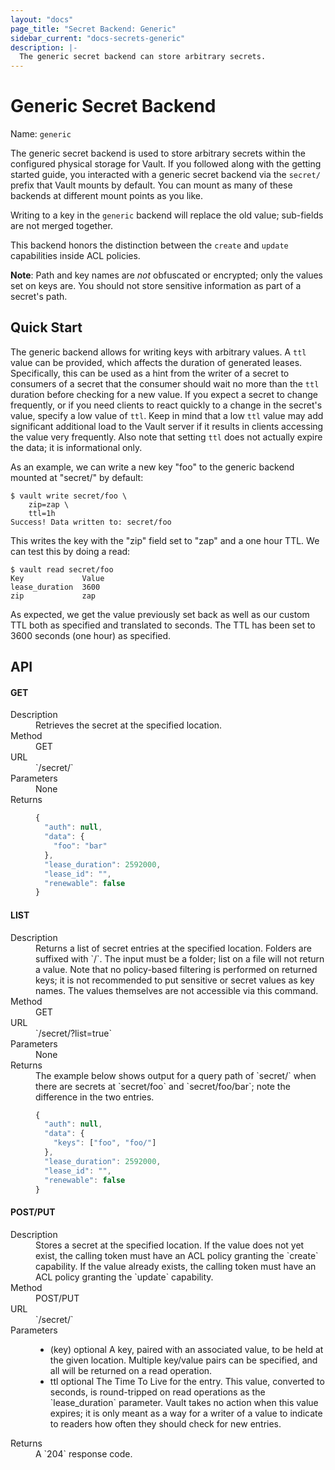 ```yaml
---
layout: "docs"
page_title: "Secret Backend: Generic"
sidebar_current: "docs-secrets-generic"
description: |-
  The generic secret backend can store arbitrary secrets.
---
```


# Generic Secret Backend

Name: `generic`

The generic secret backend is used to store arbitrary secrets within
the configured physical storage for Vault. If you followed along with
the getting started guide, you interacted with a generic secret backend
via the `secret/` prefix that Vault mounts by default. You can mount as many
of these backends at different mount points as you like.

Writing to a key in the `generic` backend will replace the old value;
sub-fields are not merged together.

This backend honors the distinction between the `create` and `update`
capabilities inside ACL policies.

**Note**: Path and key names are _not_ obfuscated or encrypted; only the values
set on keys are. You should not store sensitive information as part of a
secret's path.

## Quick Start

The generic backend allows for writing keys with arbitrary values. A `ttl` value
can be provided, which affects the duration of generated leases. Specifically,
this can be used as a hint from the writer of a secret to consumers of a secret
that the consumer should wait no more than the `ttl` duration before checking
for a new value. If you expect a secret to change frequently, or if you need
clients to react quickly to a change in the secret's value, specify a low value
of `ttl`. Keep in mind that a low `ttl` value may add significant additional load
to the Vault server if it results in clients accessing the value very frequently.
Also note that setting `ttl` does not actually expire the data; it is
informational only.

As an example, we can write a new key "foo" to the generic backend
mounted at "secret/" by default:

```
$ vault write secret/foo \
    zip=zap \
    ttl=1h
Success! Data written to: secret/foo
```

This writes the key with the "zip" field set to "zap" and a one hour TTL.
We can test this by doing a read:

```
$ vault read secret/foo
Key             Value
lease_duration  3600
zip             zap
```

As expected, we get the value previously set back as well as our custom TTL
both as specified and translated to seconds. The TTL has been set to 3600
seconds (one hour) as specified.

## API

#### GET

<dl class="api">
  <dt>Description</dt>
  <dd>
    Retrieves the secret at the specified location.
  </dd>

  <dt>Method</dt>
  <dd>GET</dd>

  <dt>URL</dt>
  <dd>`/secret/<path>`</dd>

  <dt>Parameters</dt>
  <dd>
     None
  </dd>

  <dt>Returns</dt>
  <dd>

  ```javascript
  {
    "auth": null,
    "data": {
      "foo": "bar"
    },
    "lease_duration": 2592000,
    "lease_id": "",
    "renewable": false
  }
  ```

  </dd>
</dl>

#### LIST

<dl class="api">
  <dt>Description</dt>
  <dd>
    Returns a list of secret entries at the specified location. Folders are
    suffixed with `/`. The input must be a folder; list on a file will not
    return a value. Note that no policy-based filtering is performed on
    returned keys; it is not recommended to put sensitive or secret values as
    key names. The values themselves are not accessible via this command.
  </dd>

  <dt>Method</dt>
  <dd>GET</dd>

  <dt>URL</dt>
  <dd>`/secret/<path>?list=true`</dd>

  <dt>Parameters</dt>
  <dd>
     None
  </dd>

  <dt>Returns</dt>
  <dd>
  The example below shows output for a query path of `secret/` when there are
  secrets at `secret/foo` and `secret/foo/bar`; note the difference in the two
  entries.

  ```javascript
  {
    "auth": null,
    "data": {
      "keys": ["foo", "foo/"]
    },
    "lease_duration": 2592000,
    "lease_id": "",
    "renewable": false
  }
  ```

  </dd>
</dl>

#### POST/PUT

<dl class="api">
  <dt>Description</dt>
  <dd>
    Stores a secret at the specified location. If the value does not yet exist,
    the calling token must have an ACL policy granting the `create` capability.
    If the value already exists, the calling token must have an ACL policy
    granting the `update` capability.
  </dd>

  <dt>Method</dt>
  <dd>POST/PUT</dd>

  <dt>URL</dt>
  <dd>`/secret/<path>`</dd>

  <dt>Parameters</dt>
  <dd>
    <ul>
      <li>
        <span class="param">(key)</span>
        <span class="param-flags">optional</span>
        A key, paired with an associated value, to be held at the
        given location. Multiple key/value pairs can be specified,
        and all will be returned on a read operation.
      </li>
      <li>
        <span class="param">ttl</span>
        <span class="param-flags">optional</span>
        The Time To Live for the entry. This value, converted to
        seconds, is round-tripped on read operations as the
        `lease_duration` parameter. Vault takes no action when this
        value expires; it is only meant as a way for a writer of
        a value to indicate to readers how often they should check
        for new entries.
      </li>
    </ul>
  </dd>

  <dt>Returns</dt>
  <dd>
  A `204` response code.
  </dd>
</dl>
